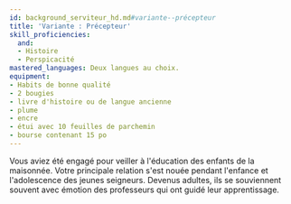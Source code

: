 ```yaml
---
id: background_serviteur_hd.md#variante--précepteur
title: 'Variante : Précepteur'
skill_proficiencies:
  and:
  - Histoire
  - Perspicacité
mastered_languages: Deux langues au choix.
equipment:
- Habits de bonne qualité
- 2 bougies
- livre d'histoire ou de langue ancienne
- plume
- encre
- étui avec 10 feuilles de parchemin
- bourse contenant 15 po
---
```


Vous aviez été engagé pour veiller à l'éducation des enfants de la maisonnée. Votre principale relation s'est nouée pendant l'enfance et l'adolescence des jeunes seigneurs. Devenus adultes, ils se souviennent souvent avec émotion des professeurs qui ont guidé leur apprentissage.

